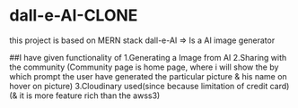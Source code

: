 # dall-e-AI-CLONE

this project is based on MERN stack
dall-e-AI => Is a AI image generator

##I have given functionality of 
1.Generating a Image from AI
2.Sharing with the community
(Community page is home page, where i will show the by which prompt the user have generated the particular picture & his name on hover on picture)
3.Cloudinary used(since because limitation of credit card)(& it is more feature rich than the awss3)
